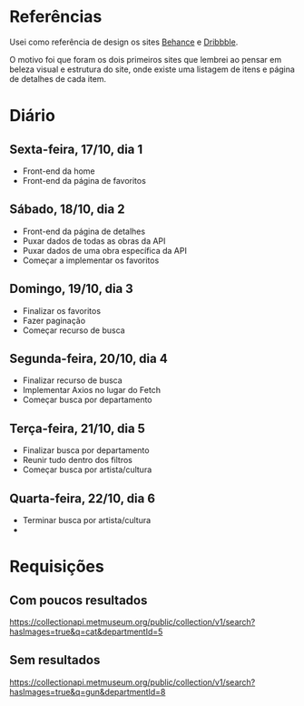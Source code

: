 # Referências

Usei como referência de design os sites [Behance](https://www.behance.net/) e [Dribbble](https://dribbble.com/).

O motivo foi que foram os dois primeiros sites que lembrei ao pensar em beleza visual e estrutura do site, onde existe uma listagem de itens e página de detalhes de cada item.

# Diário

## Sexta-feira, 17/10, dia 1

- Front-end da home
- Front-end da página de favoritos

## Sábado, 18/10, dia 2

- Front-end da página de detalhes
- Puxar dados de todas as obras da API
- Puxar dados de uma obra específica da API
- Começar a implementar os favoritos

## Domingo, 19/10, dia 3

- Finalizar os favoritos
- Fazer paginação
- Começar recurso de busca

## Segunda-feira, 20/10, dia 4

- Finalizar recurso de busca
- Implementar Axios no lugar do Fetch
- Começar busca por departamento

## Terça-feira, 21/10, dia 5

- Finalizar busca por departamento
- Reunir tudo dentro dos filtros
- Começar busca por artista/cultura

## Quarta-feira, 22/10, dia 6

- Terminar busca por artista/cultura
- 

# Requisições

## Com poucos resultados

https://collectionapi.metmuseum.org/public/collection/v1/search?hasImages=true&q=cat&departmentId=5

## Sem resultados

https://collectionapi.metmuseum.org/public/collection/v1/search?hasImages=true&q=gun&departmentId=8